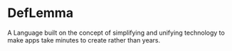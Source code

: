 # DefLemma
A Language built on the concept of simplifying and unifying technology 
to make apps take minutes to create rather than years.